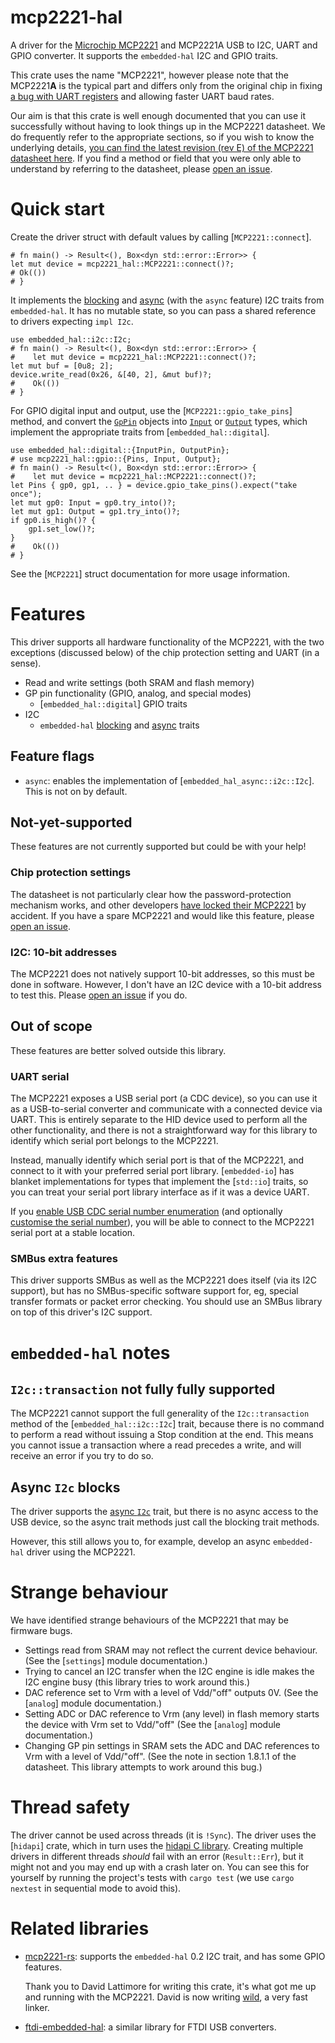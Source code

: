 # mcp2221-hal

A driver for the [Microchip MCP2221][microchip] and MCP2221A USB to I2C, UART and GPIO
converter. It supports the `embedded-hal` I2C and GPIO traits.

This crate uses the name "MCP2221", however please note that the MCP2221**A** is the
typical part and differs only from the original chip in fixing [a bug with UART
registers][errata] and allowing faster UART baud rates.

[errata]: https://www.microchip.com/en-us/product/mcp2221#Documentation

Our aim is that this crate is well enough documented that you can use it successfully
without having to look things up in the MCP2221 datasheet. We do frequently refer to the
appropriate sections, so if you wish to know the underlying details, [you can find the
latest revision (rev E) of the MCP2221 datasheet here][datasheet]. If you find a method
or field that you were only able to understand by referring to the datasheet, please
[open an issue].

[datasheet]: https://ww1.microchip.com/downloads/aemDocuments/documents/APID/ProductDocuments/DataSheets/MCP2221A-Data-Sheet-20005565E.pdf

# Quick start

Create the driver struct with default values by calling [`MCP2221::connect`].

```rust,no_run
# fn main() -> Result<(), Box<dyn std::error::Error>> {
let mut device = mcp2221_hal::MCP2221::connect()?;
# Ok(())
# }
```

It implements the [blocking][i2c-b] and [async][i2c-a] (with the `async` feature) I2C
traits from `embedded-hal`. It has no mutable state, so you can pass a shared reference
to drivers expecting `impl I2c`.

[i2c-b]: embedded_hal::i2c::I2c
[i2c-a]: embedded_hal_async::i2c::I2c

```rust,no_run
use embedded_hal::i2c::I2c;
# fn main() -> Result<(), Box<dyn std::error::Error>> {
#    let mut device = mcp2221_hal::MCP2221::connect()?;
let mut buf = [0u8; 2];
device.write_read(0x26, &[40, 2], &mut buf)?;
#    Ok(())
# }
```

For GPIO digital input and output, use the [`MCP2221::gpio_take_pins`] method, and
convert the [`GpPin`] objects into [`Input`] or [`Output`] types, which implement
the appropriate traits from [`embedded_hal::digital`].

[`GpPin`]: crate::gpio::GpPin
[`Input`]: crate::gpio::Input
[`Output`]: crate::gpio::Output


```rust,no_run
use embedded_hal::digital::{InputPin, OutputPin};
# use mcp2221_hal::gpio::{Pins, Input, Output};
# fn main() -> Result<(), Box<dyn std::error::Error>> {
#    let mut device = mcp2221_hal::MCP2221::connect()?;
let Pins { gp0, gp1, .. } = device.gpio_take_pins().expect("take once");
let mut gp0: Input = gp0.try_into()?;
let mut gp1: Output = gp1.try_into()?;
if gp0.is_high()? {
    gp1.set_low()?;
}
#    Ok(())
# }
```

See the [`MCP2221`] struct documentation for more usage information.

[microchip]: https://www.microchip.com/en-us/product/mcp2221a

# Features

This driver supports all hardware functionality of the MCP2221, with the two exceptions
(discussed below) of the chip protection setting and UART (in a sense).

- Read and write settings (both SRAM and flash memory)
- GP pin functionality (GPIO, analog, and special modes)
    - [`embedded_hal::digital`] GPIO traits
- I2C
    - `embedded-hal` [blocking][i2c-b] and [async][i2c-a] traits

## Feature flags

- `async`: enables the implementation of [`embedded_hal_async::i2c::I2c`]. This is not
  on by default.

## Not-yet-supported

These features are not currently supported but could be with your help!

[open an issue]: https://github.com/robjwells/mcp2221-hal/issues

### Chip protection settings

The datasheet is not particularly clear how the password-protection mechanism
works, and other developers [have locked their MCP2221] by accident. If you have a
spare MCP2221 and would like this feature, please [open an issue].

[have locked their MCP2221]: https://forum.microchip.com/s/topic/a5C3l000000Mb3HEAS/t372487

### I2C: 10-bit addresses

The MCP2221 does not natively support 10-bit addresses, so this must be done in
software. However, I don't have an I2C device with a 10-bit address to test this.
Please [open an issue] if you do.

## Out of scope

These features are better solved outside this library.

### UART serial

The MCP2221 exposes a USB serial port (a CDC device), so you can use it as a
USB-to-serial converter and communicate with a connected device via UART. This is
entirely separate to the HID device used to perform all the other functionality, and
there is not a straightforward way for this library to identify which serial port
belongs to the MCP2221.

Instead, manually identify which serial port is that of the MCP2221, and connect to it
with your preferred serial port library. [`embedded-io`] has blanket implementations
for types that implement the [`std::io`] traits, so you can treat your serial port
library interface as if it was a device UART.

If you [enable USB CDC serial number enumeration][cdc-sn] (and optionally [customise the
serial number][sn-set]), you will be able to connect to the MCP2221 serial port at a stable
location.

[cdc-sn]: crate::settings::ChipSettings::cdc_serial_number_enumeration_enabled
[sn-set]: crate::MCP2221::usb_change_serial_number

### SMBus extra features

This driver supports SMBus as well as the MCP2221 does itself (via its I2C support), but
has no SMBus-specific software support for, eg, special transfer formats or packet error
checking. You should use an SMBus library on top of this driver's I2C support.

# `embedded-hal` notes

## `I2c::transaction` not fully fully supported
 
The MCP2221 cannot support the full generality of the `I2c::transaction` method of the
[`embedded_hal::i2c::I2c`] trait, because there is no command to perform a read without
issuing a Stop condition at the end. This means you cannot issue a transaction where a
read precedes a write, and will receive an error if you try to do so.

## Async `I2c` blocks

The driver supports the [async `I2c`][i2c-a] trait, but there is no async access to the
USB device, so the async trait methods just call the blocking trait methods.

However, this still allows you to, for example, develop an async `embedded-hal` driver
using the MCP2221.

# Strange behaviour

We have identified strange behaviours of the MCP2221 that may be firmware bugs.

- Settings read from SRAM may not reflect the current device behaviour. (See the
  [`settings`] module documentation.)
- Trying to cancel an I2C transfer when the I2C engine is idle makes the I2C engine busy
  (this library tries to work around this.)
- DAC reference set to Vrm with a level of Vdd/"off" outputs 0V. (See the [`analog`] module
  documentation.)
- Setting ADC or DAC reference to Vrm (any level) in flash memory starts the device with
  Vrm set to Vdd/"off" (See the [`analog`] module documentation.)
- Changing GP pin settings in SRAM sets the ADC and DAC references to Vrm with a level
  of Vdd/"off". (See the note in section 1.8.1.1 of the datasheet. This library attempts
  to work around this bug.)

# Thread safety

The driver cannot be used across threads (it is `!Sync`). The driver uses the [`hidapi`]
crate, which in turn uses the [hidapi C library]. Creating multiple drivers in different
threads _should_ fail with an error (`Result::Err`), but it might not and you may end up
with a crash later on. You can see this for yourself by running the project's tests with
`cargo test` (we use `cargo nextest` in sequential mode to avoid this).

[hidapi C library]: https://github.com/signal11/hidapi/

# Related libraries

- [mcp2221-rs][]: supports the `embedded-hal` 0.2 I2C trait, and has some GPIO features.

  Thank you to David Lattimore for writing this crate, it's what got me up and running
  with the MCP2221. David is now writing [wild][], a very fast linker.

- [ftdi-embedded-hal][]: a similar library for FTDI USB converters.

[mcp2221-rs]: https://github.com/google/mcp2221-rs
[wild]: https://github.com/davidlattimore/wild
[ftdi-embedded-hal]: https://github.com/ftdi-rs/ftdi-embedded-hal
